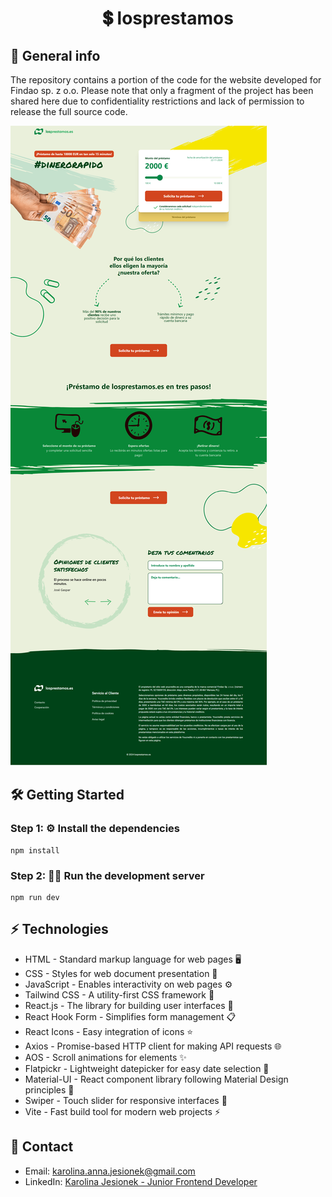 # <p align="center">💲 losprestamos</p>

## 🚀 General info
The repository contains a portion of the code for the website developed for Findao sp. z o.o. Please note that only a fragment of the project has been shared here due to confidentiality restrictions and lack of permission to release the full source code.

![Website Screenshot](screenshot.png)

## 🛠️ Getting Started

### Step 1: ⚙️ Install the dependencies

```
npm install
```

### Step 2: 🏃‍♂️ Run the development server

```
npm run dev
```

## ⚡ Technologies
* HTML - Standard markup language for web pages 🖥️
* CSS - Styles for web document presentation 🎨
* JavaScript - Enables interactivity on web pages ⚙️
* Tailwind CSS - A utility-first CSS framework 🎨
* React.js - The library for building user interfaces 🔧
* React Hook Form - Simplifies form management 📋
* React Icons - Easy integration of icons ⭐
* Axios - Promise-based HTTP client for making API requests 🌐
* AOS - Scroll animations for elements ✨
* Flatpickr - Lightweight datepicker for easy date selection 📅
* Material-UI - React component library following Material Design principles 🎨
* Swiper - Touch slider for responsive interfaces 📱
* Vite - Fast build tool for modern web projects ⚡


## 📧 Contact
* Email: [karolina.anna.jesionek@gmail.com](mailto:karolina.anna.jesionek@gmail.com)
* LinkedIn: [Karolina Jesionek - Junior Frontend Developer](https://www.linkedin.com/in/karolina-jesionek-frontend-developer/)
